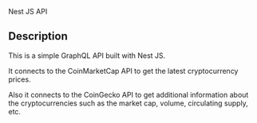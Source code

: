 Nest JS API


## Description
This is a simple GraphQL API built with Nest JS. 

It connects to the CoinMarketCap API to get the latest cryptocurrency prices.

Also it connects to the CoinGecko API to get additional information about the cryptocurrencies such as the market cap, volume, circulating supply, etc.
